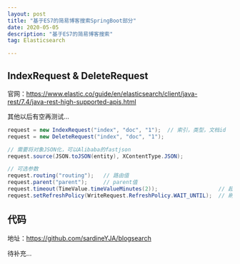```yaml
---
layout: post
title: "基于ES7的简易博客搜索SpringBoot部分"
date: 2020-05-05
description: "基于ES7的简易博客搜索"
tag: Elasticsearch

---
```



## IndexRequest & DeleteRequest

官网：https://www.elastic.co/guide/en/elasticsearch/client/java-rest/7.4/java-rest-high-supported-apis.html

其他以后有空再测试...

```java
request = new IndexRequest("index", "doc", "1");  // 索引，类型，文档id  
request = new DeleteRequest("index", "doc", "1"); 

// 需要将对象JSON化，可以Alibaba的fastjson
request.source(JSON.toJSON(entity), XContentType.JSON);

// 可选参数
request.routing("routing");   // 路由值
request.parent("parent");     // parent值
request.timeout(TimeValue.timeValueMinutes(2));                   // 超时
request.setRefreshPolicy(WriteRequest.RefreshPolicy.WAIT_UNTIL);  // 刷新策略
```


## 代码

地址：https://github.com/sardineYJA/blogsearch

待补充...

